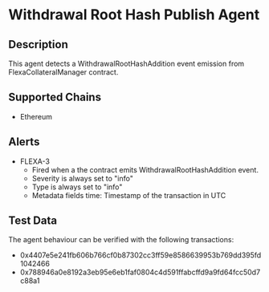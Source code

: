 # Withdrawal Root Hash Publish Agent

## Description

This agent detects a WithdrawalRootHashAddition event emission from FlexaCollateralManager contract.

## Supported Chains

- Ethereum

## Alerts

- FLEXA-3
  - Fired when a the contract emits WithdrawalRootHashAddition event.
  - Severity is always set to "info"
  - Type is always set to "info"
  - Metadata fields
    time: Timestamp of the transaction in UTC

## Test Data

The agent behaviour can be verified with the following transactions:

- 0x4407e5e241fb606b766cf0b87302cc3ff59e8586639953b769dd395fd1042466
- 0x788946a0e8192a3eb95e6eb1faf0804c4d591ffabcffd9a9fd64fcc50d7c88a1
